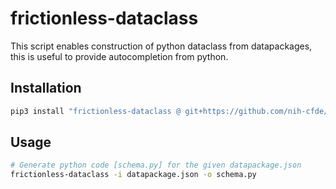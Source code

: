 # frictionless-dataclass

This script enables construction of python dataclass from datapackages, this is useful to provide autocompletion from python.

## Installation
```bash
pip3 install "frictionless-dataclass @ git+https://github.com/nih-cfde/c2m2-frictionless-dataclass#egg=frictionless-dataclass&subdirectory=frictionless-dataclass"
```

## Usage
```bash
# Generate python code [schema.py] for the given datapackage.json
frictionless-dataclass -i datapackage.json -o schema.py
```
